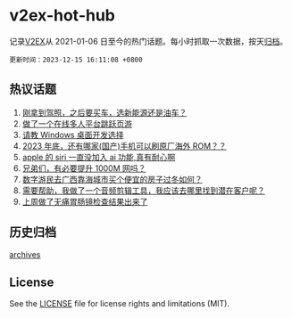 # v2ex-hot-hub

 记录[V2EX](https://www.v2ex.com/)从 2021-01-06 日至今的热门话题。每小时抓取一次数据，按天[归档](archives)。

`更新时间：2023-12-15 16:11:08 +0800`

## 热议话题

1. [刚拿到驾照，之后要买车，选新能源还是油车？](https://www.v2ex.com/t/1000550)
1. [做了一个在线多人平台跳跃页游](https://www.v2ex.com/t/1000545)
1. [请教 Windows 桌面开发选择](https://www.v2ex.com/t/1000641)
1. [2023 年底，还有哪家(国产)手机可以刷原厂海外 ROM？？](https://www.v2ex.com/t/1000463)
1. [apple 的 siri 一直没加入 ai 功能,真有耐心啊](https://www.v2ex.com/t/1000397)
1. [兄弟们，有必要提升 1000M 网吗？](https://www.v2ex.com/t/1000415)
1. [数字游民去广西靠海城市买个便宜的房子过冬如何？](https://www.v2ex.com/t/1000554)
1. [需要帮助，我做了一个音频剪辑工具，我应该去哪里找到潜在客户呢？](https://www.v2ex.com/t/1000564)
1. [上周做了无痛胃肠镜检查结果出来了](https://www.v2ex.com/t/1000575)

## 历史归档

[archives](archives)

## License

See the [LICENSE](LICENSE) file for license rights and limitations (MIT).
